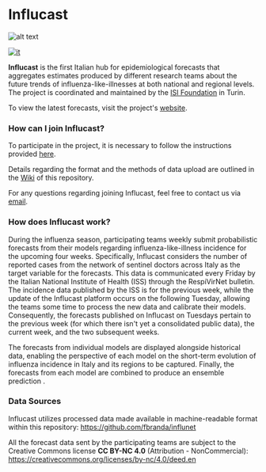 # Influcast 
![alt text](https://github.com/Predizioni-Epidemiologiche-Italia/Influcast/blob/main/Influcast-logo.png)


[![it](https://img.shields.io/badge/lang-it-yellow.svg)](https://github.com/Predizioni-Epidemiologiche-Italia/Influcast/blob/main/README.md)

__Influcast__ is the first Italian hub for epidemiological forecasts that aggregates estimates produced by different research teams about the future trends of influenza-like-illnesses at both national and regional levels. The project is coordinated and maintained by the [ISI Foundation](https://www.isi.it/en/home) in Turin.

To view the latest forecasts, visit the project's [website](https://influcast.org/it/).

### How can I join Influcast?
To participate in the project, it is necessary to follow the instructions provided [here](https://github.com/Predizioni-Epidemiologiche-Italia/Influcast/wiki/How-to-join-Influcast). 

Details regarding the format and the methods of data upload are outlined in the [Wiki](https://github.com/Predizioni-Epidemiologiche-Italia/Influcast/wiki/Home.en) of this repository. 

For any questions regarding joining Influcast, feel free to contact us via [email](mailto:influcast@isi.it).

### How does Influcast work?
During the influenza season, participating teams weekly submit probabilistic forecasts from their models regarding influenza-like-illness incidence for the upcoming four weeks. Specifically, Influcast considers the number of reported cases from the network of sentinel doctors across Italy as the target variable for the forecasts. This data is communicated every Friday by the Italian National Institute of Health (ISS) through the RespiVirNet bulletin. The incidence data published by the ISS is for the previous week, while the update of the Influcast platform occurs on the following Tuesday, allowing the teams some time to process the new data and calibrate their models. Consequently, the forecasts published on Influcast on Tuesdays pertain to the previous week (for which there isn't yet a consolidated public data), the current week, and the two subsequent weeks.

The forecasts from individual models are displayed alongside historical data, enabling the perspective of each model on the short-term evolution of influenza incidence in Italy and its regions to be captured. Finally, the forecasts from each model are combined to produce an ensemble prediction .

### Data Sources
Influcast utilizes processed data made available in machine-readable format within this repository: https://github.com/fbranda/influnet


All the forecast data sent by the participating teams are subject to the Creative Commons license __CC BY-NC 4.0__ (Attribution - NonCommercial): https://creativecommons.org/licenses/by-nc/4.0/deed.en
